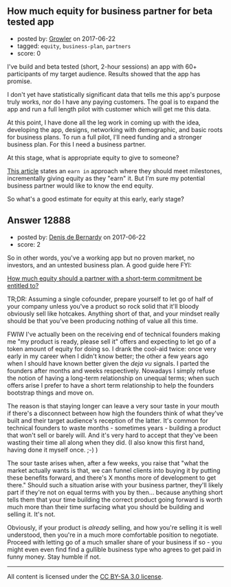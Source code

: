 ## How much equity for business partner for beta tested app

- posted by: [Growler](https://stackexchange.com/users/238615/growler) on 2017-06-22
- tagged: `equity`, `business-plan`, `partners`
- score: 0

<p>I've build and beta tested (short, 2-hour sessions) an app with 60+ participants of my target audience. Results showed that the app has promise. </p>

<p>I don't yet have statistically significant data that tells me this app's purpose truly works, nor do I have any paying customers. The goal is to expand the app and run a full length pilot with customer which will get me this data.</p>

<p>At this point, I have done all the leg work in coming up with the idea, developing the app, designs, networking with demographic, and basic roots for business plans. To run a full pilot, I'll need funding and a stronger business plan. For this I need a business partner. </p>

<p>At this stage, what is appropriate equity to give to someone?</p>

<p><a href="http://www.evancarmichael.com/library/evan-carmichael2/What-percentage-should-I-give-my-business-partner.html" rel="nofollow noreferrer">This article</a> states an <code>earn in</code> approach where they should meet milestones, incrementally giving equity as they "earn" it. But I'm sure my potential business partner would like to know the end equity. </p>

<p>So what's a good estimate for equity at this early, early stage?</p>



## Answer 12888

- posted by: [Denis de Bernardy](https://stackexchange.com/users/182468/denis-de-bernardy) on 2017-06-22
- score: 2

<p>So in other words, you've a working app but no proven market, no investors, and an untested business plan. A good guide here FYI:</p>

<p><a href="https://startups.stackexchange.com/questions/1885/how-much-equity-should-a-partner-with-a-short-term-commitment-be-entitled-to/1886#1886">How much equity should a partner with a short-term commitment be entitled to?</a></p>

<p>TR;DR: Assuming a single cofounder, prepare yourself to let go of half of your company unless you've a product so rock solid that it'll bloody obviously sell like hotcakes. Anything short of that, and your mindset really should be that you've been producing nothing of value all this time.</p>

<p>FWIW I've actually been on the receiving end of technical founders making me "my product is ready, please sell it" offers and expecting to let go of a token amount of equity for doing so. I drank the cool-aid twice: once very early in my career when I didn't know better; the other a few years ago when I should have known better given the <em>deja vu</em> signals. I parted the founders after months and weeks respectively. Nowadays I simply refuse the notion of having a long-term relationship on unequal terms; when such offers arise I prefer to have a short term relationship to help the founders bootstrap things and move on.</p>

<p>The reason is that staying longer can leave a very sour taste in your mouth if there's a disconnect between how high the founders think of what they've built and their target audience's reception of the latter. It's common for technical founders to waste months - sometimes years - building a product that won't sell or barely will. And it's very hard to accept that they've been wasting their time all along when they did. (I also know this first hand, having done it myself once. ;-) )</p>

<p>The sour taste arises when, after a few weeks, you raise that "what the market actually wants is that, we can funnel clients into buying it by putting these benefits forward, and there's X months more of development to get there." Should such a situation arise with your business partner, they'll likely part if they're not on equal terms with you by then... because anything short tells them that your time building the correct product going forward is worth much more than their time surfacing what you should be building and selling it. It's not.</p>

<p>Obviously, if your product is <em>already</em> selling, and how you're selling it is well understood, then you're in a much more comfortable position to negotiate. Proceed with letting go of a much smaller share of your business if so - you might even even find find a gullible business type who agrees to get paid in funny money. Stay humble if not.</p>




---

All content is licensed under the [CC BY-SA 3.0 license](https://creativecommons.org/licenses/by-sa/3.0/).
